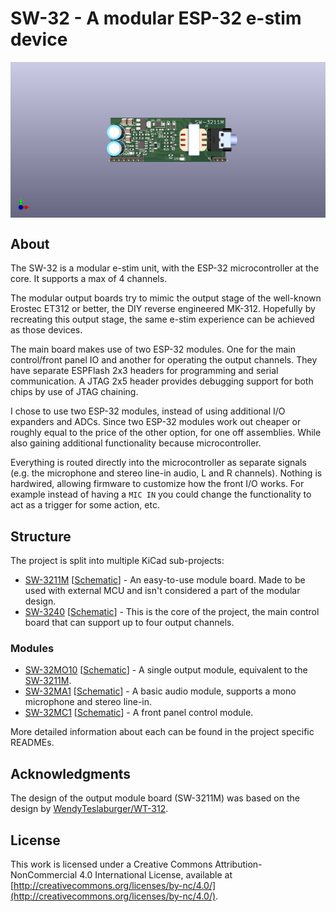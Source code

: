# SW-32 - A modular ESP-32 e-stim device
<img align="center" src="doc/SW-3211M.png"/>

## About
The SW-32 is a modular e-stim unit, with the ESP-32 microcontroller at the core. It supports a max of 4 channels.

The modular output boards try to mimic the output stage of the well-known Erostec ET312 or better, the DIY reverse engineered MK-312. 
Hopefully by recreating this output stage, the same e-stim experience can be achieved as those devices.

The main board makes use of two ESP-32 modules. One for the main control/front panel IO and another for operating the output channels. 
They have separate ESPFlash 2x3 headers for programming and serial communication. A JTAG 2x5 header provides debugging support for both chips by use of JTAG chaining.

I chose to use two ESP-32 modules, instead of using additional I/O expanders and ADCs. 
Since two ESP-32 modules work out cheaper or roughly equal to the price of the other option, for one off assemblies. While also gaining additional functionality because microcontroller. 

Everything is routed directly into the microcontroller as separate signals (e.g. the microphone and stereo line-in audio, L and R channels). Nothing is hardwired, allowing firmware to customize how the front I/O works.
For example instead of having a `MIC IN` you could change the functionality to act as a trigger for some action, etc.

## Structure
The project is split into multiple KiCad sub-projects:
- [SW-3211M](/hardware/pcb/SW-3211M) [[Schematic](/hardware/pcb/SW-3211M/SW-3211M.pdf)] - An easy-to-use module board. Made to be used with external MCU and isn't considered a part of the modular design.
- [SW-3240](/hardware/pcb/SW-3240) [[Schematic](/hardware/pcb/SW-3240/SW-3240.pdf)] - This is the core of the project, the main control board that can support up to four output channels.

### Modules
- [SW-32MO10](/hardware/pcb/modules/output/SW-32MO10) [[Schematic](/hardware/pcb/modules/output/SW-32MO10/SW-32MO10.pdf)] - A single output module, equivalent to the [SW-3211M](/hardware/pcb/SW-3211M).
- [SW-32MA1](/hardware/pcb/modules/audio/SW-32MA1) [[Schematic](/hardware/pcb/modules/audio/SW-32MA1/SW-32MA1.pdf)] - A basic audio module, supports a mono microphone and stereo line-in.
- [SW-32MC1](/hardware/pcb/modules/control/SW-32MC1) [[Schematic](/hardware/pcb/modules/control/SW-32MC1/SW-32MC1.pdf)] - A front panel control module.

More detailed information about each can be found in the project specific READMEs.

## Acknowledgments
The design of the output module board (SW-3211M) was based on the design by [WendyTeslaburger/WT-312](https://github.com/WendyTeslaburger/WT-312).

## License
This work is licensed under a Creative Commons Attribution-NonCommercial 4.0 International License, available at
[http://creativecommons.org/licenses/by-nc/4.0/](http://creativecommons.org/licenses/by-nc/4.0/).
